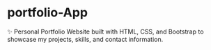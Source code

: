 # portfolio-App
✨ Personal Portfolio Website built with HTML, CSS, and Bootstrap to showcase my projects, skills, and contact information.
